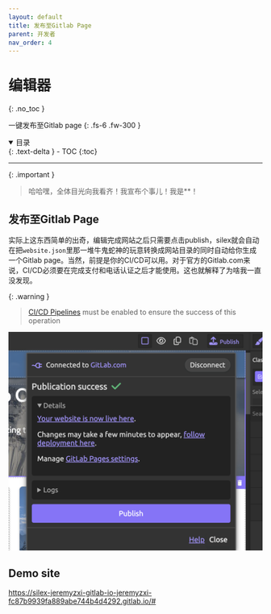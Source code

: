 ```yaml
---
layout: default
title: 发布至Gitlab Page
parent: 开发者
nav_order: 4
---
```

# 编辑器
{: .no_toc }

一键发布至Gitlab page
{: .fs-6 .fw-300 }


<details open markdown="block">
  <summary>
    目录
  </summary>
  {: .text-delta }
- TOC
{:toc}
</details>

---

{: .important }
> 哈哈嘿，全体目光向我看齐！我宣布个事儿！我是**！


## 发布至Gitlab Page

实际上这东西简单的出奇，编辑完成网站之后只需要点击publish，silex就会自动在把`website.json`里那一堆牛鬼蛇神的玩意转换成网站目录的同时自动给你生成一个Gitlab page。当然，前提是你的CI/CD可以用。对于官方的Gitlab.com来说，CI/CD必须要在完成支付和电话认证之后才能使用。这也就解释了为啥我一直没发现。

{: .warning }
> [CI/CD Pipelines](https://docs.gitlab.com/ee/ci/pipelines/) must be enabled to ensure the success of this operation

![GitlabPage](/assets/images/publish2gitlabpage.png)



## Demo site

https://silex-jeremyzxi-gitlab-io-jeremyzxi-fc87b9939fa889abe744b4d4292.gitlab.io/#